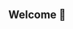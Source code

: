 ## Welcome 👋

<!--
**Kerzuno/Kerzuno** is a ✨ _special_ ✨ repository because its `README.md` (this file) appears on your GitHub profile.

Here are some ideas to get you started:

- 🔭 I’m currently working on Youtube videos
- 🌱 I’m currently learning about Computer Vision
- 👯 I’m looking to collaborate on Youtube videos
- 📫 How to reach me: kerzuno.business@gmail.com
- 😄 Pronouns: he/him
- ⚡ Fun fact: 7800XT is an underrated gpu
-->
